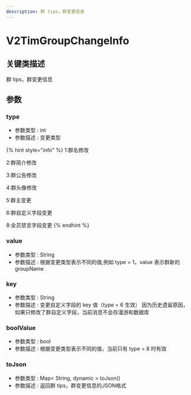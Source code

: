 ```yaml
---
description: 群 tips，群变更信息
---
```


# V2TimGroupChangeInfo

## 关键类描述

群 tips，群变更信息

## 参数

### type

* 参数类型 : int
* 参数描述 : 变更类型

{% hint style="info" %}
1:群名修改

2:群简介修改

3:群公告修改

4:群头像修改

5:群主变更

6:群自定义字段变更

8:全员禁言字段变更
{% endhint %}

### value

* 参数类型 : String
* 参数描述 : 根据变更类型表示不同的值,例如 type = 1，value 表示群新的 groupName

### key

* 参数类型 : String
* 参数描述 : 变更自定义字段的 key 值（type = 6 生效） 因为历史遗留原因，如果只修改了群自定义字段，当前消息不会存漫游和数据库

### boolValue

* 参数类型 : bool
* 参数描述 : 根据变更类型表示不同的值，当前只有 type = 8 时有效

### toJson

* 参数类型 : Map< String, dynamic > toJson()
* 参数描述 : 返回群 tips，群变更信息的JSON格式
